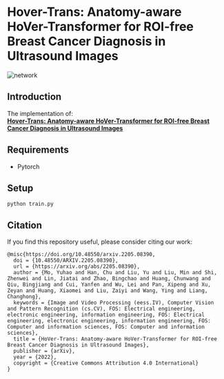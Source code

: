 # Hover-Trans: Anatomy-aware HoVer-Transformer for ROI-free Breast Cancer Diagnosis in Ultrasound Images
![network](https://github.com/yuhaomo/HoVerTrans/blob/main/network.png)
## Introduction
The implementation of: <br>
[**Hover-Trans: Anatomy-aware HoVer-Transformer for ROI-free Breast Cancer Diagnosis in Ultrasound Images**](https://arxiv.org/abs/2205.08390)
## Requirements
- Pytorch
## Setup
```
python train.py
```
## Citation
If you find this repository useful, please consider citing our work:
```
@misc{https://doi.org/10.48550/arxiv.2205.08390,
  doi = {10.48550/ARXIV.2205.08390},
  url = {https://arxiv.org/abs/2205.08390},
  author = {Mo, Yuhao and Han, Chu and Liu, Yu and Liu, Min and Shi, Zhenwei and Lin, Jiatai and Zhao, Bingchao and Huang, Chunwang and Qiu, Bingjiang and Cui, Yanfen and Wu, Lei and Pan, Xipeng and Xu, Zeyan and Huang, Xiaomei and Liu, Zaiyi and Wang, Ying and Liang, Changhong},
  keywords = {Image and Video Processing (eess.IV), Computer Vision and Pattern Recognition (cs.CV), FOS: Electrical engineering, electronic engineering, information engineering, FOS: Electrical engineering, electronic engineering, information engineering, FOS: Computer and information sciences, FOS: Computer and information sciences},
  title = {HoVer-Trans: Anatomy-aware HoVer-Transformer for ROI-free Breast Cancer Diagnosis in Ultrasound Images},
  publisher = {arXiv},
  year = {2022},
  copyright = {Creative Commons Attribution 4.0 International}
}
```
